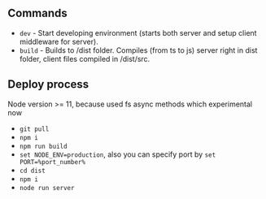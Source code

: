 ## Commands

 - `dev` - Start developing environment (starts both server and setup client middleware for server).
 - `build` - Builds to /dist folder. Compiles (from ts to js) server right in dist folder, client files compiled in /dist/src.

## Deploy process
  Node version >= 11, because used fs async methods which experimental now

 - `git pull`
 - `npm i`
 - `npm run build`
 - `set NODE_ENV=production`, also you can specify port by `set PORT=%port_number%`
 - `cd dist`
 - `npm i`
 - `node run server`
 